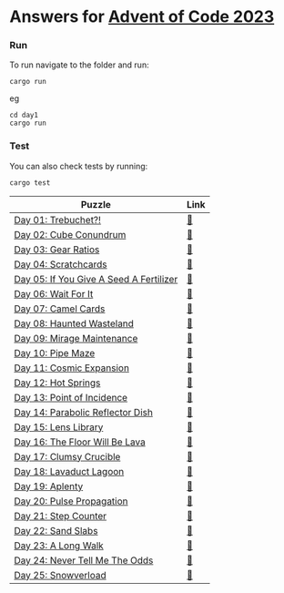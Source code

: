 # Answers for [Advent of Code 2023](https://adventofcode.com/2023)


### Run
To run navigate to the folder and run:
 ```
 cargo run
 ```

eg
```
cd day1
cargo run
```

### Test
You can also check tests by running:
```
cargo test
```

| Puzzle|Link|
|-------|----|
| [Day 01: Trebuchet?!](https://adventofcode.com/2023/day/1) | [🦀](https://github.com/brettseton/advent_of_code/blob/master/day01/src/main.rs) |
| [Day 02: Cube Conundrum](https://adventofcode.com/2023/day/2) | [🦀](https://github.com/brettseton/advent_of_code/blob/master/day02/src/main.rs) |
| [Day 03: Gear Ratios](https://adventofcode.com/2023/day/3) | [🦀](https://github.com/brettseton/advent_of_code/blob/master/day03/src/main.rs) |
| [Day 04: Scratchcards](https://adventofcode.com/2023/day/4) | [🦀](https://github.com/brettseton/advent_of_code/blob/master/day04/src/main.rs) |
| [Day 05: If You Give A Seed A Fertilizer](https://adventofcode.com/2023/day/5) | [🦀](https://github.com/brettseton/advent_of_code/blob/master/day05/src/main.rs) |
| [Day 06: Wait For It](https://adventofcode.com/2023/day/6) | [🦀](https://github.com/brettseton/advent_of_code/blob/master/day06/src/main.rs) |
| [Day 07: Camel Cards](https://adventofcode.com/2023/day/7) | [🦀](https://github.com/brettseton/advent_of_code/blob/master/day07/src/main.rs) |
| [Day 08: Haunted Wasteland](https://adventofcode.com/2023/day/8) | [🦀](https://github.com/brettseton/advent_of_code/blob/master/day08/src/main.rs) |
| [Day 09: Mirage Maintenance](https://adventofcode.com/2023/day/9) | [🦀](https://github.com/brettseton/advent_of_code/blob/master/day09/src/main.rs) |
| [Day 10: Pipe Maze](https://adventofcode.com/2023/day/10) | [🦀](https://github.com/brettseton/advent_of_code/blob/master/day10/src/main.rs) |
| [Day 11: Cosmic Expansion](https://adventofcode.com/2023/day/11) | [🦀](https://github.com/brettseton/advent_of_code/blob/master/day11/src/main.rs) |
| [Day 12: Hot Springs](https://adventofcode.com/2023/day/12) | [🦀](https://github.com/brettseton/advent_of_code/blob/master/day12/src/main.rs) |
| [Day 13: Point of Incidence](https://adventofcode.com/2023/day/13) | [🦀](https://github.com/brettseton/advent_of_code/blob/master/day13/src/main.rs) |
| [Day 14: Parabolic Reflector Dish](https://adventofcode.com/2023/day/14) | [🦀](https://github.com/brettseton/advent_of_code/blob/master/day14/src/main.rs) |
| [Day 15: Lens Library](https://adventofcode.com/2023/day/15) | [🦀](https://github.com/brettseton/advent_of_code/blob/master/day15/src/main.rs) |
| [Day 16: The Floor Will Be Lava](https://adventofcode.com/2023/day/16) | [🦀](https://github.com/brettseton/advent_of_code/blob/master/day16/src/main.rs) |
| [Day 17: Clumsy Crucible](https://adventofcode.com/2023/day/17) | [🦀](https://github.com/brettseton/advent_of_code/blob/master/day17/src/main.rs) |
| [Day 18: Lavaduct Lagoon](https://adventofcode.com/2023/day/18) | [🦀](https://github.com/brettseton/advent_of_code/blob/master/day18/src/main.rs) |
| [Day 19: Aplenty](https://adventofcode.com/2023/day/19) | [🦀](https://github.com/brettseton/advent_of_code/blob/master/day19/src/main.rs) |
| [Day 20: Pulse Propagation](https://adventofcode.com/2023/day/20) | [🦀](https://github.com/brettseton/advent_of_code/blob/master/day20/src/main.rs) |
| [Day 21: Step Counter](https://adventofcode.com/2023/day/21) | [🦀](https://github.com/brettseton/advent_of_code/blob/master/day21/src/main.rs) |
| [Day 22: Sand Slabs](https://adventofcode.com/2023/day/22) | [🦀](https://github.com/brettseton/advent_of_code/blob/master/day22/src/main.rs) |
| [Day 23: A Long Walk](https://adventofcode.com/2023/day/23) | [🦀](https://github.com/brettseton/advent_of_code/blob/master/day23/src/main.rs) |
| [Day 24: Never Tell Me The Odds](https://adventofcode.com/2023/day/24) | [🦀](https://github.com/brettseton/advent_of_code/blob/master/day24/src/main.rs) |
| [Day 25: Snowverload](https://adventofcode.com/2023/day/25) | [🦀](https://github.com/brettseton/advent_of_code/blob/master/day25/src/main.rs) |
